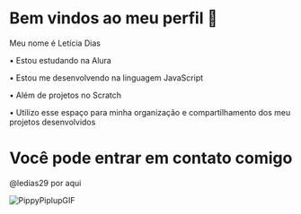 # Bem vindos ao meu perfil 🩵

Meu nome é Letícia Dias


• Estou estudando na Alura 

• Estou me desenvolvendo na linguagem JavaScript

• Além de projetos no Scratch

• Utilizo esse espaço para minha organização e compartilhamento dos meu projetos desenvolvidos

# Você pode entrar em contato comigo 

@ledias29
por aqui

![PippyPiplupGIF](https://github.com/ledias29/ledias29-/assets/170565321/e5b6c6b9-a15e-403c-a604-666dd50704f2)
